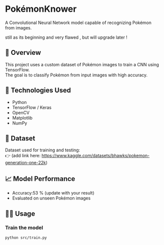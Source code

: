 # PokémonKnower

A Convolutional Neural Network model capable of recognizing Pokémon from images.

still as its beginning and very flawed , but will upgrade later !

## 🧠 Overview
This project uses a custom dataset of Pokémon images to train a CNN using TensorFlow.  
The goal is to classify Pokémon from input images with high accuracy.

## 🔧 Technologies Used
- Python
- TensorFlow / Keras
- OpenCV
- Matplotlib
- NumPy

## 📂 Dataset
Dataset used for training and testing:  
👉 (add link here: https://www.kaggle.com/datasets/bhawks/pokemon-generation-one-22k)

## 📈 Model Performance
- Accuracy:53 % (update with your result)
- Evaluated on unseen Pokémon images

## 🏃‍♂️ Usage

### Train the model
```bash
python src/train.py
